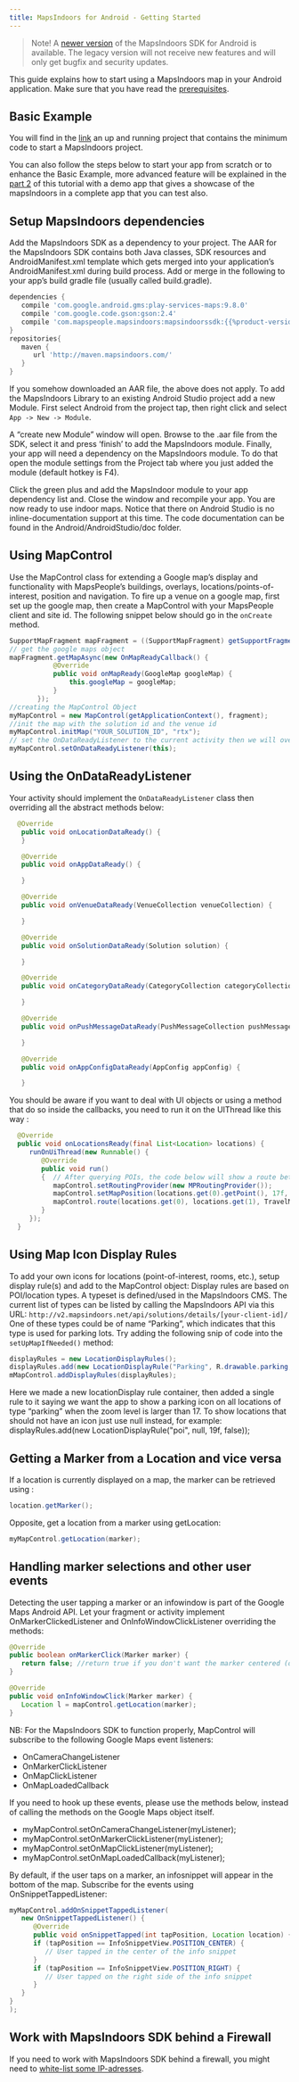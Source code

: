 ```yaml
---
title: MapsIndoors for Android - Getting Started
---
```


> Note! A [newer version](../../android/v3) of the MapsIndoors SDK for Android is available. The legacy version will not receive new features and will only get bugfix and security updates.

This guide explains how to start using a MapsIndoors map in your Android application. Make sure that you have read the [prerequisites](../../#prerequisites).

## Basic Example

You will find in the [link](https://github.com/namine92/mapsIndoorAndroidTut) an up and running project that contains the minimum code to start a MapsIndoors project.

You can also follow the steps below to start your app from scratch or to enhance the Basic Example, more advanced feature will be explained in the [part 2](/android/guidepart2) of this tutorial with a demo app that gives a showcase of the mapsIndoors in a complete app that you can test also.

## Setup MapsIndoors dependencies

Add the MapsIndoors SDK as a dependency to your project.
The AAR for the MapsIndoors SDK contains both Java classes, SDK resources and AndroidManifest.xml template which gets merged into your application’s AndroidManifest.xml during build process.
Add or merge in the following to your app’s build gradle file (usually called build.gradle).

```groovy
dependencies {
   compile 'com.google.android.gms:play-services-maps:9.8.0'
   compile 'com.google.code.gson:gson:2.4'
   compile 'com.mapspeople.mapsindoors:mapsindoorssdk:{{%product-version%}}@aar'
}
repositories{
   maven {
      url 'http://maven.mapsindoors.com/'
   }
}
```

If you somehow downloaded an AAR file, the above does not apply.
To add the MapsIndoors Library to an existing Android Studio project add a new Module. First select Android from the project tap, then right click and select `App -> New -> Module`.

A “create new Module” window will open. Browse to the .aar file from the SDK, select it and press ‘finish’ to add the MapsIndoors module.
Finally, your app will need a dependency on the MapsIndoors module. To do that open the module settings from the Project tab where you just added the module (default hotkey is F4).

Click the green plus and add the MapsIndoor module to your app dependency list and. Close the window and recompile your app. You are now ready to use indoor maps.
Notice that there on Android Studio is no inline-documentation support at this time. The code documentation can be found in the Android/AndroidStudio/doc folder.

## Using MapControl

Use the MapControl class for extending a Google map’s display and functionality with MapsPeople’s buildings, overlays, locations/points-of-interest, position and navigation.
To fire up a venue on a google map, first set up the google map, then create a MapControl with your MapsPeople client and site id.
The following snippet below should go in the `onCreate` method.

```java
SupportMapFragment mapFragment = ((SupportMapFragment) getSupportFragmentManager().findFragmentById(R.id.map_fragment));
// get the google maps object
mapFragment.getMapAsync(new OnMapReadyCallback() {
           @Override
           public void onMapReady(GoogleMap googleMap) {
               this.googleMap = googleMap;
           }
       });
//creating the MapControl Object
myMapControl = new MapControl(getApplicationContext(), fragment);
//init the map with the solution id and the venue id
myMapControl.initMap("YOUR_SOLUTION_ID", "rtx");
// set the OnDataReadyListener to the current activity then we will override all the required methods
myMapControl.setOnDataReadyListener(this);
```
## Using the OnDataReadyListener
Your activity should implement the `OnDataReadyListener` class then overriding all the abstract methods below:

```java
  @Override
   public void onLocationDataReady() {
   }

   @Override
   public void onAppDataReady() {

   }

   @Override
   public void onVenueDataReady(VenueCollection venueCollection) {

   }

   @Override
   public void onSolutionDataReady(Solution solution) {

   }

   @Override
   public void onCategoryDataReady(CategoryCollection categoryCollection) {

   }

   @Override
   public void onPushMessageDataReady(PushMessageCollection pushMessageCollection) {

   }

   @Override
   public void onAppConfigDataReady(AppConfig appConfig) {

   }
```
You should be aware if you want to deal with UI objects or using a method that do so inside the callbacks, you need to run it on the UIThread like this way :

```java
  @Override
  public void onLocationsReady(final List<Location> locations) {
     runOnUiThread(new Runnable() {
        @Override
        public void run()
        {  // After querying POIs, the code below will show a route between the 2 first locations so we need to do it in the UIThread because both of the setMapPosition and the route methods uses UI objects
           mapControl.setRoutingProvider(new MPRoutingProvider());
           mapControl.setMapPosition(locations.get(0).getPoint(), 17f, false);
           mapControl.route(locations.get(0), locations.get(1), TravelMode.TRAVEL_MODE_WALKING, null, null, null);
        }
     });
  }
```

## Using Map Icon Display Rules

To add your own icons for locations (point-of-interest, rooms, etc.), setup display rule(s) and add to the MapControl object:
Display rules are based on POI/location types. A typeset is defined/used in the MapsIndoors CMS. The current list of types can be listed by calling the MapsIndoors API via this URL:
`http://v2.mapsindoors.net/api/solutions/details/[your-client-id]/`
One of these types could be of name “Parking”, which indicates that this type is used for parking lots. Try adding the following snip of code into the `setUpMapIfNeeded()` method:

```java
displayRules = new LocationDisplayRules();
displayRules.add(new LocationDisplayRule("Parking", R.drawable.parking, 17f, false));
mMapControl.addDisplayRules(displayRules);
```

Here we made a new locationDisplay rule container, then added a single rule to it saying we want the app to show a parking icon on all locations of type “parking” when the zoom level is larger than 17.
To show locations that should not have an icon just use null instead, for example:
displayRules.add(new LocationDisplayRule("poi", null, 19f, false));

## Getting a Marker from a Location and vice versa

If a location is currently displayed on a map, the marker can be retrieved using :

```java
location.getMarker();
```

Opposite, get a location from a marker using getLocation:

```java
myMapControl.getLocation(marker);
```

## Handling marker selections and other user events

Detecting the user tapping a marker or an infowindow is part of the Google Maps Android API. Let your fragment or activity implement OnMarkerClickedListener and OnInfoWindowClickListener overriding the methods:

```java
@Override
public boolean onMarkerClick(Marker marker) {
   return false; //return true if you don't want the marker centered (default Google Maps API behavior)
}

@Override
public void onInfoWindowClick(Marker marker) {
   Location l = mapControl.getLocation(marker);
}
```

NB: For the MapsIndoors SDK to function properly, MapControl will subscribe to the following Google Maps event listeners:

* OnCameraChangeListener
* OnMarkerClickListener
* OnMapClickListener
* OnMapLoadedCallback

If you need to hook up these events, please use the methods below, instead of calling the methods on the Google Maps object itself.

* myMapControl.setOnCameraChangeListener(myListener);
* myMapControl.setOnMarkerClickListener(myListener);
* myMapControl.setOnMapClickListener(myListener);
* myMapControl.setOnMapLoadedCallback(myListener);

By default, if the user taps on a marker, an infosnippet will appear in the bottom of the map. Subscribe for the events using OnSnippetTappedListener:

```java
myMapControl.addOnSnippetTappedListener(
   new OnSnippetTappedListener() {
      @Override
      public void onSnippetTapped(int tapPosition, Location location) {
      if (tapPosition == InfoSnippetView.POSITION_CENTER) {
         // User tapped in the center of the info snippet
      }
      if (tapPosition == InfoSnippetView.POSITION_RIGHT) {
         // User tapped on the right side of the info snippet
      }
   }
}
);
```

## Work with MapsIndoors SDK behind a Firewall
If you need to work with MapsIndoors SDK behind a firewall, you might need to [white-list some IP-adresses](../../ip-whitelisting).